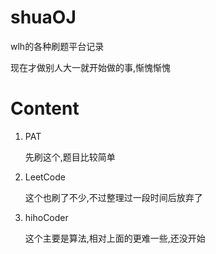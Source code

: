# shuaOJ

wlh的各种刷题平台记录

现在才做别人大一就开始做的事,惭愧惭愧

# Content

1. PAT

    先刷这个,题目比较简单

2. LeetCode

    这个也刷了不少,不过整理过一段时间后放弃了

3. hihoCoder

    这个主要是算法,相对上面的更难一些,还没开始
